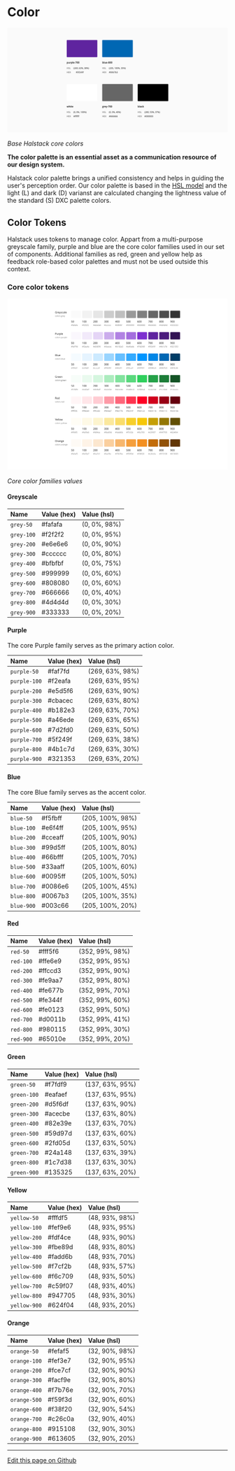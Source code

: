 # Color


![DXC Colors](images/color_overview.png)

_Base Halstack core colors_

**The color palette is an essential asset as a communication resource of our design system.**

Halstack color palette brings a unified consistency and helps in guiding the user's perception order. Our color palette is based in the [HSL model](https://en.wikipedia.org/wiki/HSL_and_HSV#:~:text=The%20HSL%20representation%20models%20the,paint%20corresponds%20to%20a%20high%20%22) and the light (L) and dark (D) varianst are calculated changing the lightness value of the standard (S) DXC palette colors.


## Color Tokens

Halstack uses tokens to manage color. Appart from a multi-purpose greyscale family, purple and blue are the core color families used in our set of components. Additional families as red, green and yellow help as feedback role-based color palettes and must not be used outside this context.

### Core color tokens

![Core color families values](images/color_families.png)

_Core color families values_

#### Greyscale

| Name                | Value (hex)  | Value (hsl)      | 
| :---                | :---         | :---             |
| `grey-50`           | #fafafa      | (0, 0%, 98%)     |
| `grey-100`          | #f2f2f2      | (0, 0%, 95%)     |
| `grey-200`          | #e6e6e6      | (0, 0%, 90%)     |
| `grey-300`          | #cccccc      | (0, 0%, 80%)     |
| `grey-400`          | #bfbfbf      | (0, 0%, 75%)     |
| `grey-500`          | #999999      | (0, 0%, 60%)     |
| `grey-600`          | #808080      | (0, 0%, 60%)     |
| `grey-700`          | #666666      | (0, 0%, 40%)     |
| `grey-800`          | #4d4d4d      | (0, 0%, 30%)     |
| `grey-900`          | #333333      | (0, 0%, 20%)     |



#### Purple

The core Purple family serves as the primary action color.

| Name                | Value (hex)  | Value (hsl)      | 
| :---                | :---         | :---             |
| `purple-50`         | #faf7fd      | (269, 63%, 98%)  |
| `purple-100`        | #f2eafa      | (269, 63%, 95%)  |
| `purple-200`        | #e5d5f6      | (269, 63%, 90%)  |
| `purple-300`        | #cbacec      | (269, 63%, 80%)  |
| `purple-400`        | #b182e3      | (269, 63%, 70%)  |
| `purple-500`        | #a46ede      | (269, 63%, 65%)  |
| `purple-600`        | #7d2fd0      | (269, 63%, 50%)  |
| `purple-700`        | #5f249f      | (269, 63%, 38%)  |
| `purple-800`        | #4b1c7d      | (269, 63%, 30%)  |
| `purple-900`        | #321353      | (269, 63%, 20%)  |


#### Blue

The core Blue family serves as the accent color.

| Name                | Value (hex)  | Value (hsl)      |
| :---                | :---         | :---             |
| `blue-50`           | #f5fbff      | (205, 100%, 98%) |
| `blue-100`          | #e6f4ff      | (205, 100%, 95%) |
| `blue-200`          | #cceaff      | (205, 100%, 90%) |
| `blue-300`          | #99d5ff      | (205, 100%, 80%) |
| `blue-400`          | #66bfff      | (205, 100%, 70%) |
| `blue-500`          | #33aaff      | (205, 100%, 60%) |
| `blue-600`          | #0095ff      | (205, 100%, 50%) |
| `blue-700`          | #0086e6      | (205, 100%, 45%) |
| `blue-800`          | #0067b3      | (205, 100%, 35%) |
| `blue-900`          | #003c66      | (205, 100%, 20%) |



#### Red

| Name                | Value (hex)  | Value (hsl)      |
| :---                | :---         | :---             |
| `red-50`            | #fff5f6      | (352, 99%, 98%)  |
| `red-100`           | #ffe6e9      | (352, 99%, 95%)  |
| `red-200`           | #ffccd3      | (352, 99%, 90%)  |
| `red-300`           | #fe9aa7      | (352, 99%, 80%)  |
| `red-400`           | #fe677b      | (352, 99%, 70%)  |
| `red-500`           | #fe344f      | (352, 99%, 60%)  |
| `red-600`           | #fe0123      | (352, 99%, 50%)  |
| `red-700`           | #d0011b      | (352, 99%, 41%)  |
| `red-800`           | #980115      | (352, 99%, 30%)  |
| `red-900`           | #65010e      | (352, 99%, 20%)  |

#### Green

| Name                | Value (hex)  | Value (hsl)      |
| :---                | :---         | :---             |
| `green-50`          | #f7fdf9      | (137, 63%, 95%)  |
| `green-100`         | #eafaef      | (137, 63%, 95%)  |
| `green-200`         | #d5f6df      | (137, 63%, 90%)  |
| `green-300`         | #acecbe      | (137, 63%, 80%)  |
| `green-400`         | #82e39e      | (137, 63%, 70%)  |
| `green-500`         | #59d97d      | (137, 63%, 60%)  |
| `green-600`         | #2fd05d      | (137, 63%, 50%)  |
| `green-700`         | #24a148      | (137, 63%, 39%)  |
| `green-800`         | #1c7d38      | (137, 63%, 30%)  |
| `green-900`         | #135325      | (137, 63%, 20%)  |


#### Yellow

| Name                | Value (hex)  | Value (hsl)      |
| :---                | :---         | :---             |
| `yellow-50`         | #fffdf5      | (48, 93%, 98%)   |
| `yellow-100`        | #fef9e6      | (48, 93%, 95%)   |
| `yellow-200`        | #fdf4ce      | (48, 93%, 90%)   |
| `yellow-300`        | #fbe89d      | (48, 93%, 80%)   |
| `yellow-400`        | #fadd6b      | (48, 93%, 70%)   |
| `yellow-500`        | #f7cf2b      | (48, 93%, 57%)   |
| `yellow-600`        | #f6c709      | (48, 93%, 50%)   |
| `yellow-700`        | #c59f07      | (48, 93%, 40%)   |
| `yellow-800`        | #947705      | (48, 93%, 30%)   |
| `yellow-900`        | #624f04      | (48, 93%, 20%)   |

#### Orange

| Name                | Value (hex)  | Value (hsl)      |
| :---                | :---         | :---             |
| `orange-50`         | #fefaf5      | (32, 90%, 98%)   |
| `orange-100`        | #fef3e7      | (32, 90%, 95%)   |
| `orange-200`        | #fce7cf      | (32, 90%, 90%)   |
| `orange-300`        | #facf9e      | (32, 90%, 80%)   |
| `orange-400`        | #f7b76e      | (32, 90%, 70%)   |
| `orange-500`        | #f59f3d      | (32, 90%, 60%)   |
| `orange-600`        | #f38f20      | (32, 90%, 54%)   |
| `orange-700`        | #c26c0a      | (32, 90%, 40%)   |
| `orange-800`        | #915108      | (32, 90%, 30%)   |
| `orange-900`        | #613605      | (32, 90%, 20%)   |


____________________________________________________________

[Edit this page on Github](https://github.com/dxc-technology/halstack-style-guide/blob/master/guidelines/principles/colors/README.md)

